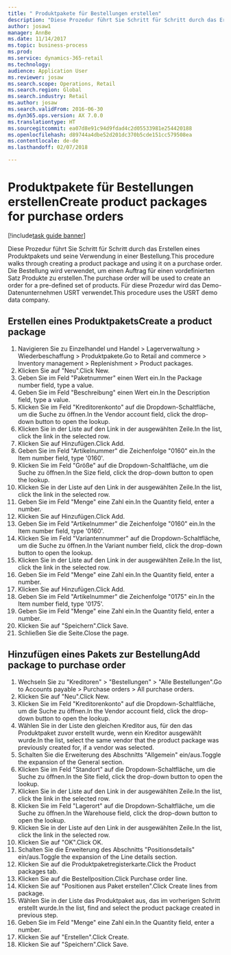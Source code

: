 ```yaml
--- 
title: " Produktpakete für Bestellungen erstellen"
description: "Diese Prozedur führt Sie Schritt für Schritt durch das Erstellen eines Produktpakets und seine Verwendung in einer Bestellung."
author: josaw1
manager: AnnBe
ms.date: 11/14/2017
ms.topic: business-process
ms.prod: 
ms.service: dynamics-365-retail
ms.technology: 
audience: Application User
ms.reviewer: josaw
ms.search.scope: Operations, Retail
ms.search.region: Global
ms.search.industry: Retail
ms.author: josaw
ms.search.validFrom: 2016-06-30
ms.dyn365.ops.version: AX 7.0.0
ms.translationtype: HT
ms.sourcegitcommit: ea07d8e91c94d9fdad4c2d05533981e254420188
ms.openlocfilehash: d89744a4dbe52d201dc370b5cde151cc579508ea
ms.contentlocale: de-de
ms.lasthandoff: 02/07/2018

---
```

# <a name="create-product-packages-for-purchase-orders"></a><span data-ttu-id="6d30d-103"> Produktpakete für Bestellungen erstellen</span><span class="sxs-lookup"><span data-stu-id="6d30d-103">Create product packages for purchase orders</span></span>

[!include[task guide banner](../includes/task-guide-banner.md)]

<span data-ttu-id="6d30d-104">Diese Prozedur führt Sie Schritt für Schritt durch das Erstellen eines Produktpakets und seine Verwendung in einer Bestellung.</span><span class="sxs-lookup"><span data-stu-id="6d30d-104">This procedure walks through creating a product package and using it on a purchase order.</span></span> <span data-ttu-id="6d30d-105">Die Bestellung wird verwendet, um einen Auftrag für einen vordefinierten Satz Produkte zu erstellen.</span><span class="sxs-lookup"><span data-stu-id="6d30d-105">The purchase order will be used to create an order for a pre-defined set of products.</span></span> <span data-ttu-id="6d30d-106">Für diese Prozedur wird das Demo-Datenunternehmen USRT verwendet.</span><span class="sxs-lookup"><span data-stu-id="6d30d-106">This procedure uses the USRT demo data company.</span></span>


## <a name="create-a-product-package"></a><span data-ttu-id="6d30d-107">Erstellen eines Produktpakets</span><span class="sxs-lookup"><span data-stu-id="6d30d-107">Create a product package</span></span>
1. <span data-ttu-id="6d30d-108">Navigieren Sie zu Einzelhandel und Handel > Lagerverwaltung > Wiederbeschaffung > Produktpakete.</span><span class="sxs-lookup"><span data-stu-id="6d30d-108">Go to Retail and commerce > Inventory management > Replenishment > Product packages.</span></span>
2. <span data-ttu-id="6d30d-109">Klicken Sie auf "Neu".</span><span class="sxs-lookup"><span data-stu-id="6d30d-109">Click New.</span></span>
3. <span data-ttu-id="6d30d-110">Geben Sie im Feld "Paketnummer" einen Wert ein.</span><span class="sxs-lookup"><span data-stu-id="6d30d-110">In the Package number field, type a value.</span></span>
4. <span data-ttu-id="6d30d-111">Geben Sie im Feld "Beschreibung" einen Wert ein.</span><span class="sxs-lookup"><span data-stu-id="6d30d-111">In the Description field, type a value.</span></span>
5. <span data-ttu-id="6d30d-112">Klicken Sie im Feld "Kreditorenkonto" auf die Dropdown-Schaltfläche, um die Suche zu öffnen.</span><span class="sxs-lookup"><span data-stu-id="6d30d-112">In the Vendor account field, click the drop-down button to open the lookup.</span></span>
6. <span data-ttu-id="6d30d-113">Klicken Sie in der Liste auf den Link in der ausgewählten Zeile.</span><span class="sxs-lookup"><span data-stu-id="6d30d-113">In the list, click the link in the selected row.</span></span>
7. <span data-ttu-id="6d30d-114">Klicken Sie auf Hinzufügen.</span><span class="sxs-lookup"><span data-stu-id="6d30d-114">Click Add.</span></span>
8. <span data-ttu-id="6d30d-115">Geben Sie im Feld "Artikelnummer" die Zeichenfolge "0160" ein.</span><span class="sxs-lookup"><span data-stu-id="6d30d-115">In the Item number field, type '0160'.</span></span>
9. <span data-ttu-id="6d30d-116">Klicken Sie im Feld "Größe" auf die Dropdown-Schaltfläche, um die Suche zu öffnen.</span><span class="sxs-lookup"><span data-stu-id="6d30d-116">In the Size field, click the drop-down button to open the lookup.</span></span>
10. <span data-ttu-id="6d30d-117">Klicken Sie in der Liste auf den Link in der ausgewählten Zeile.</span><span class="sxs-lookup"><span data-stu-id="6d30d-117">In the list, click the link in the selected row.</span></span>
11. <span data-ttu-id="6d30d-118">Geben Sie im Feld "Menge" eine Zahl ein.</span><span class="sxs-lookup"><span data-stu-id="6d30d-118">In the Quantity field, enter a number.</span></span>
12. <span data-ttu-id="6d30d-119">Klicken Sie auf Hinzufügen.</span><span class="sxs-lookup"><span data-stu-id="6d30d-119">Click Add.</span></span>
13. <span data-ttu-id="6d30d-120">Geben Sie im Feld "Artikelnummer" die Zeichenfolge "0160" ein.</span><span class="sxs-lookup"><span data-stu-id="6d30d-120">In the Item number field, type '0160'.</span></span>
14. <span data-ttu-id="6d30d-121">Klicken Sie im Feld "Variantennummer" auf die Dropdown-Schaltfläche, um die Suche zu öffnen.</span><span class="sxs-lookup"><span data-stu-id="6d30d-121">In the Variant number field, click the drop-down button to open the lookup.</span></span>
15. <span data-ttu-id="6d30d-122">Klicken Sie in der Liste auf den Link in der ausgewählten Zeile.</span><span class="sxs-lookup"><span data-stu-id="6d30d-122">In the list, click the link in the selected row.</span></span>
16. <span data-ttu-id="6d30d-123">Geben Sie im Feld "Menge" eine Zahl ein.</span><span class="sxs-lookup"><span data-stu-id="6d30d-123">In the Quantity field, enter a number.</span></span>
17. <span data-ttu-id="6d30d-124">Klicken Sie auf Hinzufügen.</span><span class="sxs-lookup"><span data-stu-id="6d30d-124">Click Add.</span></span>
18. <span data-ttu-id="6d30d-125">Geben Sie im Feld "Artikelnummer" die Zeichenfolge "0175" ein.</span><span class="sxs-lookup"><span data-stu-id="6d30d-125">In the Item number field, type '0175'.</span></span>
19. <span data-ttu-id="6d30d-126">Geben Sie im Feld "Menge" eine Zahl ein.</span><span class="sxs-lookup"><span data-stu-id="6d30d-126">In the Quantity field, enter a number.</span></span>
20. <span data-ttu-id="6d30d-127">Klicken Sie auf "Speichern".</span><span class="sxs-lookup"><span data-stu-id="6d30d-127">Click Save.</span></span>
21. <span data-ttu-id="6d30d-128">Schließen Sie die Seite.</span><span class="sxs-lookup"><span data-stu-id="6d30d-128">Close the page.</span></span>

## <a name="add-package-to-purchase-order"></a><span data-ttu-id="6d30d-129">Hinzufügen eines Pakets zur Bestellung</span><span class="sxs-lookup"><span data-stu-id="6d30d-129">Add package to purchase order</span></span>
1. <span data-ttu-id="6d30d-130">Wechseln Sie zu "Kreditoren" > "Bestellungen" > "Alle Bestellungen".</span><span class="sxs-lookup"><span data-stu-id="6d30d-130">Go to Accounts payable > Purchase orders > All purchase orders.</span></span>
2. <span data-ttu-id="6d30d-131">Klicken Sie auf "Neu".</span><span class="sxs-lookup"><span data-stu-id="6d30d-131">Click New.</span></span>
3. <span data-ttu-id="6d30d-132">Klicken Sie im Feld "Kreditorenkonto" auf die Dropdown-Schaltfläche, um die Suche zu öffnen.</span><span class="sxs-lookup"><span data-stu-id="6d30d-132">In the Vendor account field, click the drop-down button to open the lookup.</span></span>
4. <span data-ttu-id="6d30d-133">Wählen Sie in der Liste den gleichen Kreditor aus, für den das Produktpaket zuvor erstellt wurde, wenn ein Kreditor ausgewählt wurde.</span><span class="sxs-lookup"><span data-stu-id="6d30d-133">In the list, select the same vendor that the product package was previously created for, if a vendor was selected.</span></span>
5. <span data-ttu-id="6d30d-134">Schalten Sie die Erweiterung des Abschnitts "Allgemein" ein/aus.</span><span class="sxs-lookup"><span data-stu-id="6d30d-134">Toggle the expansion of the General section.</span></span>
6. <span data-ttu-id="6d30d-135">Klicken Sie im Feld "Standort" auf die Dropdown-Schaltfläche, um die Suche zu öffnen.</span><span class="sxs-lookup"><span data-stu-id="6d30d-135">In the Site field, click the drop-down button to open the lookup.</span></span>
7. <span data-ttu-id="6d30d-136">Klicken Sie in der Liste auf den Link in der ausgewählten Zeile.</span><span class="sxs-lookup"><span data-stu-id="6d30d-136">In the list, click the link in the selected row.</span></span>
8. <span data-ttu-id="6d30d-137">Klicken Sie im Feld "Lagerort" auf die Dropdown-Schaltfläche, um die Suche zu öffnen.</span><span class="sxs-lookup"><span data-stu-id="6d30d-137">In the Warehouse field, click the drop-down button to open the lookup.</span></span>
9. <span data-ttu-id="6d30d-138">Klicken Sie in der Liste auf den Link in der ausgewählten Zeile.</span><span class="sxs-lookup"><span data-stu-id="6d30d-138">In the list, click the link in the selected row.</span></span>
10. <span data-ttu-id="6d30d-139">Klicken Sie auf "OK".</span><span class="sxs-lookup"><span data-stu-id="6d30d-139">Click OK.</span></span>
11. <span data-ttu-id="6d30d-140">Schalten Sie die Erweiterung des Abschnitts "Positionsdetails" ein/aus.</span><span class="sxs-lookup"><span data-stu-id="6d30d-140">Toggle the expansion of the Line details section.</span></span>
12. <span data-ttu-id="6d30d-141">Klicken Sie auf die Produktpaketregisterkarte.</span><span class="sxs-lookup"><span data-stu-id="6d30d-141">Click the Product packages tab.</span></span>
13. <span data-ttu-id="6d30d-142">Klicken Sie auf die Bestellposition.</span><span class="sxs-lookup"><span data-stu-id="6d30d-142">Click Purchase order line.</span></span>
14. <span data-ttu-id="6d30d-143">Klicken Sie auf "Positionen aus Paket erstellen".</span><span class="sxs-lookup"><span data-stu-id="6d30d-143">Click Create lines from package.</span></span>
15. <span data-ttu-id="6d30d-144">Wählen Sie in der Liste das Produktpaket aus, das im vorherigen Schritt erstellt wurde.</span><span class="sxs-lookup"><span data-stu-id="6d30d-144">In the list, find and select the product package created in previous step.</span></span>
16. <span data-ttu-id="6d30d-145">Geben Sie im Feld "Menge" eine Zahl ein.</span><span class="sxs-lookup"><span data-stu-id="6d30d-145">In the Quantity field, enter a number.</span></span>
17. <span data-ttu-id="6d30d-146">Klicken Sie auf "Erstellen".</span><span class="sxs-lookup"><span data-stu-id="6d30d-146">Click Create.</span></span>
18. <span data-ttu-id="6d30d-147">Klicken Sie auf "Speichern".</span><span class="sxs-lookup"><span data-stu-id="6d30d-147">Click Save.</span></span>


